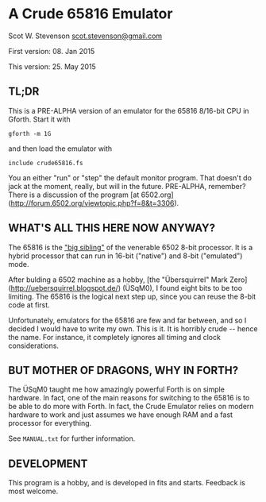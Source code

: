 # A Crude 65816 Emulator

Scot W. Stevenson <scot.stevenson@gmail.com>

First version: 08. Jan 2015

This version: 25. May 2015


## TL;DR

This is a PRE-ALPHA version of an emulator for the 65816 8/16-bit CPU in Gforth.
Start it with 

```
gforth -m 1G 
```

and then load the emulator with

```
include crude65816.fs
```

You an either "run" or "step" the default monitor program. That doesn't do jack
at the moment, really, but will in the future. PRE-ALPHA, remember? There is a
discussion of the program [at 6502.org]
(http://forum.6502.org/viewtopic.php?f=8&t=3306).

## WHAT'S ALL THIS HERE NOW ANYWAY?

The 65816 is the ["big sibling"](http://en.wikipedia.org/wiki/WDC_65816/65802) 
of the venerable 6502 8-bit processor. It is a hybrid processor that can run in
16-bit ("native") and 8-bit ("emulated") mode.

After bulding a 6502 machine as a hobby, [the "Übersquirrel" Mark Zero]
(http://uebersquirrel.blogspot.de/) (ÜSqM0), I found eight bits to be too
limiting.  The 65816 is the logical next step up, since you can reuse the 8-bit
code at first. 

Unfortunately, emulators for the 65816 are few and far between, and so I decided
I would have to write my own. This is it. It is horribly crude -- hence the
name. For instance, it completely ignores all timing and clock considerations.

## BUT MOTHER OF DRAGONS, WHY IN FORTH?

The ÜSqM0 taught me how amazingly powerful Forth is on simple hardware. In fact,
one of the main reasons for switching to the 65816 is to be able to do more with
Forth. In fact, the Crude Emulator relies on modern hardware to work and just
assumes we have enough RAM and a fast processor for everything. 

See `MANUAL.txt` for further information.

## DEVELOPMENT

This program is a hobby, and is developed in fits and starts. Feedback is most
welcome. 
